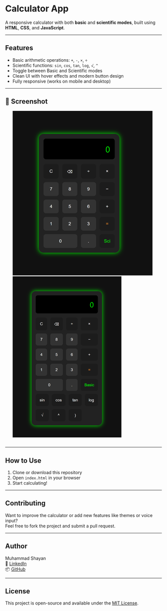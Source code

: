 # Calculator App

A responsive calculator with both **basic** and **scientific modes**, built using **HTML**, **CSS**, and **JavaScript**.

---

## Features

- Basic arithmetic operations: `+`, `-`, `×`, `÷`
- Scientific functions: `sin`, `cos`, `tan`, `log`, `√`, `^`
- Toggle between Basic and Scientific modes
- Clean UI with hover effects and modern button design
- Fully responsive (works on mobile and desktop)

---

## 📸 Screenshot
<table>
  <ul>
<img src="screenshot/basic.png" alt="Calculator Screenshot" width="450"/>
<img src="screenshot/sci.png" alt="Calculator Screenshot" width="350"/>
  </ul>
</table>

---

## How to Use

1. Clone or download this repository
2. Open `index.html` in your browser
3. Start calculating!

---

## Contributing

Want to improve the calculator or add new features like themes or voice input?  
Feel free to fork the project and submit a pull request.

---

## Author

Muhammad Shayan  
💼 [LinkedIn](https://www.linkedin.com/in/muhammad-shayan-90aa6b245/)  
📦 [GitHub](https://github.com/MShayan34)

---

## License

This project is open-source and available under the [MIT License](LICENSE).
